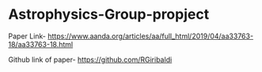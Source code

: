 # Astrophysics-Group-propject

Paper Link- https://www.aanda.org/articles/aa/full_html/2019/04/aa33763-18/aa33763-18.html

Github link of paper- https://github.com/RGiribaldi
